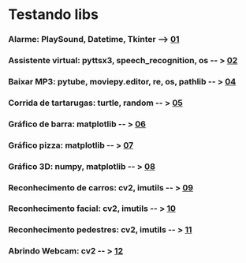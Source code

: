 # Testando libs
 ### Alarme: PlaySound, Datetime, Tkinter --> [01](https://github.com/gothvadeer/testing_something/blob/main/alarme.py)
 ### Assistente virtual: pyttsx3, speech_recognition, os -- > [02](https://github.com/gothvadeer/testing_something/blob/main/assistente.py)
 ### Baixar MP3: pytube, moviepy.editor, re, os, pathlib -- > [04](https://github.com/gothvadeer/testing_something/blob/main/baixar_mp3.py)
 ### Corrida de tartarugas: turtle, random -- > [05](https://github.com/gothvadeer/testing_something/blob/main/corrida_maluca.py)
### Gráfico de barra: matplotlib -- > [06](https://github.com/gothvadeer/testing_something/blob/main/grafico_barra.py)
### Gráfico pizza: matplotlib -- > [07](https://github.com/gothvadeer/testing_something/blob/main/grafico_pizza.py)
### Gráfico 3D: numpy, matplotlib -- > [08](https://github.com/gothvadeer/testing_something/blob/main/graficos_3d.py)
### Reconhecimento de carros: cv2, imutils -- > [09](https://github.com/gothvadeer/testing_something/blob/main/reconhecimento_carros.py)
### Reconhecimento facial: cv2, imutils -- > [10](https://github.com/gothvadeer/testing_something/blob/main/reconhecimento_facial.py)
### Reconhecimento pedestres: cv2, imutils -- > [11](https://github.com/gothvadeer/testing_something/blob/main/reconhecimento_pedestres.py)
### Abrindo Webcam: cv2 -- > [12](https://github.com/gothvadeer/testing_something/blob/main/webcam.py)
